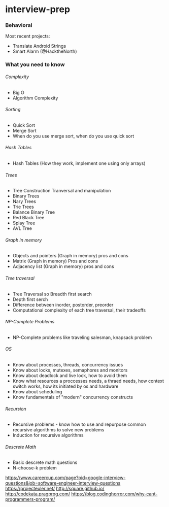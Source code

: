 # interview-prep

### Behavioral

Most recent projects:
- Translate Android Strings
- Smart Alarm (@HacktheNorth)



### What you need to know
###### Complexity
- Big O
- Algorithm Complexity

###### Sorting
- Quick Sort
- Merge Sort
- When do you use merge sort, when do you use quick sort

###### Hash Tables
- Hash Tables (How they work, implement one using only arrays)

###### Trees
- Tree Construction Tranversal and manipulation
- Binary Trees
- Nary Trees
- Trie Trees
- Balance Binary Tree
- Red Black Tree
- Splay Tree
- AVL Tree

###### Graph in memory
- Objects and pointers (Graph in memory) pros and cons
- Matrix (Graph in memory) Pros and cons
- Adjacency list (Graph in memory) pros and cons

###### Tree traversal
- Tree Traversal so Breadth first search
- Depth first serch
- Difference between inorder, postorder, preorder
- Computational complexity of each tree traversal, their tradeoffs

###### NP-Complete Problems
- NP-Complete problems like traveling salesman, knapsack problem

###### OS
- Know about processes, threads, concurrency issues
- Know about locks, mutexes, semaphores and monitors
- Know about deadlock and live lock, how to avoid them
- Know what resources a proccesses needs, a thraed needs, how context switch works, how its initiated by os and hardware
- Know about scheduling
- Know fundamentals of "modern" concurrency constructs

###### Recursion
- Recursive problems - know how to use and repurpose common recursive algorithms to solve new problems
- Induction for recursive algorithms

###### Descrete Math
- Basic descrete math questions
- N-choose-k problem


https://www.careercup.com/page?pid=google-interview-questions&job=software-engineer-interview-questions
https://projecteuler.net/
http://square.github.io/
http://codekata.pragprog.com/
https://blog.codinghorror.com/why-cant-programmers-program/



